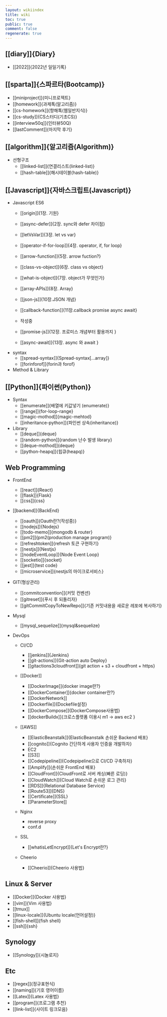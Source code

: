 ```yaml
---
layout: wikiindex
title: wiki
toc: true
public: true
comment: false
regenerate: true
---
```


## [[diary]]{Diary}

- [[2022]]{2022년 일일기록}

## [[sparta]]{스파르타(Bootcamp)}

- [[miniproject]]{미니프로젝트}
- [[homework]]{과제톡(알고리즘)}
- [[cs-homework]]{항해톡(웹일반지식)}
- [[cs-study]]{CS스터디(기초CS)}
- [[interview50q]]{인터뷰50Q}
- [[lastComment]]{마지막 후기}

## [[algorithm]]{알고리즘(Algorithm)}

- 선형구조
  - [[linked-list]]{연결리스트(linked-list)}
  - [[hash-table]]{해시테이블(hash-table)}

## [[Javascript]]{자바스크립트(Javascript)}

- Javascript ES6
  - [[origin]]{1장. 기원}
  - [[async-defer]]{2장. sync와 defer 차이점}
  - [[letVsVar]]{3장. let vs var}
  - [[operator-if-for-loop]]{4장. operator, if, for loop}
  - [[arrow-function]]{5장. arrow fuction?}
  - [[class-vs-object]]{6장. class vs object}
  - [[what-is-object]]{7장. object가 무엇인가}
  - [[array-APIs]]{8장. Array}
  - [[json-js]]{10장.JSON 개념}
  - [[callback-function]]{11장.callback promise async await}

  - 작성중
  - [[promise-js]]{12장. 프로미스 개념부터 활용까지 }
  - [[async-await]]{13장. async 와 await }
- syntax
  - [[spread-syntax]]{Spread-syntax[...array]}
  - [[forinforof]]{forin과 forof}
- Method & Library

## [[Python]]{파이썬(Python)}

- Syntax
  - [[enumerate]]{배열에 키값넣기 (enumerate)}
  - [[range]]{for-loop-range}
  - [[magic-mothod]]{magic-mehtod}
  - [[inheritance-python]]{파인썬 상속(inheritance)}
- Library
  - [[deque]]{deque}
  - [[random-python]]{random 난수 발생 library}
  - [[deque-mothod]]{deque}
  - [[python-heapq]]{힙큐(heapq)}

## Web Programming

- FrontEnd
  - [[react]]{React}
  - [[flask]]{Flask}
  - [[css]]{css}

- [[backend]]{BackEnd}
  - [[oauth]]{Oauth란?(작성중)}
  - [[nodejs]]{Nodejs}
  - [[todo-memo]]{mongodb & router}
  - [[pm2]]{pm2(production manage program)}
  - [[refreshtoken]]{refresh 토큰 구현하기}
  - [[nestjs]]{Nestjs}
  - [[nodeEventLoop]]{Node Event Loop}
  - [[socketio]]{socket}
  - [[jest]]{test code}
  - [[microservice]]{nestjs의 마이크로서비스}

- GIT(형상관리)
  - [[commitconvention]]{커밋 컨벤션}
  - [[gitreset]]{푸시 후 되돌리자}
  - [[gitCommitCopyToNewRepo]]{기존 커밋내용을 새로운 레포에 복사하기}

- Mysql
  - [[mysql_sequelize]]{mysql&sequelize}
  
- DevOps
  - CI/CD
    - [[jenkins]]{Jenkins}
    - [[git-actions]]{Git-action auto Deploy}
    - [[gitactions3cloudfront]]{git action + s3 + cloudfront + https}

  - [[Docker]]
    - [[DockerImage]]{docker image란?}
    - [[DockerContainer]]{docker container란?}
    - [[DockerNetwork]]
    - [[Dockerfile]]{Dockefile설정}
    - [[DockerCompose]]{DockerCompose사용법}
    - [[dockerBuildx]]{크로스플렛폼 이용시 m1 -> aws ec2 }

  - [[AWS]]
    - [[ElasticBeanstalk]]{ElasticBeanstalk 손쉬운 Backend 배포}
    - [[cognito]]{Cognito 간단하게 사용자 인증을 개발하자}
    - EC2
    - [[S3]]
    - [[Codepipeline]]{Codepipeline으로 CI/CD 구축하자}
    - [[Amplify]]{손쉬운 FrontEnd 배포}
    - [[CloudFront]]{CloudFront로 서버 캐싱(빠른 로딩)}
    - [[CloudWatch]]{Cloud Watch로 손쉬운 로그 관리}
    - [[RDS]]{Relational Database Service}
    - [[Route53]]{DNS}
    - [[Certificate]]{SSL}
    - [[ParameterStore]]
    
  - Nginx
    - reverse proxy
    - conf.d

  - SSL
    - [[whatisLetEncrypt]]{Let's Encrypt란?}

  - Cheerio
    - [[Cheerio]]{Cheerio 사용법}

## Linux & Server

- [[Docker]]{Docker 사용법}
- [[vim]]{Vim 사용법}
- [[tmux]]
- [[linux-locale]]{Ubuntu locale(언어설정)}
- [[fish-shell]]{fish shell}
- [[ssh]]{ssh}

## Synology

- [[Synology]]{시놀로지}

## Etc

- [[regex]]{정규표현식}
- [[naming]]{기호 영어이름}
- [[Latex]]{Latex 사용법}
- [[program]]{프로그램 추천}
- [[link-list]]{사이트 링크모음}

